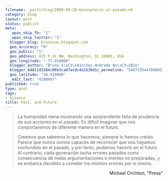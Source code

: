```yaml
--- 
filename: _posts/blog/2008-08-28-menosprecio-al-pasado.md
category: blog
layout: post
status: publish
meta: 
  _wpas_skip_fb: "1"
  _wpas_skip_twitter: "1"
  blogger_blog: brunosan.blogspot.com
  geo_accuracy: "0"
  geo_public: "1"
  geo_address: 425 P St NW, Washington, DC 20001, USA
  geo_longitude: "-77.018000"
  blogger_author: "Bruno S\xC3\xA1nchez-Andrade Nu\xC3\xB1o"
  blogger_84811d3284c06b3cad7acdc4a1b30d1c_permalink: "5407235447888853222"
  geo_latitude: "38.910000"
  _edit_last: "4180497"
published: true
type: post
tags: 
- Science
title: Past, and Future
---
```

<blockquote>La humanidad viene mostrando una sorprendente falta de prudencia de sus acciones en el pasado. Es difícil imaginar que nos comportaremos de diferente manera en el futuro.

Creemos que sabemos lo que hacemos; siempre lo hemos creido. Parece que nunca somos capaces de reconocer que nos hayamos confundido en el pasado, y por tanto, podamos hacerlo en el futuro. Al contrario, cada generación tacha errores pasados como consecuencia de malas argumentaciones o mentes no preparadas, y se embarca decidido a cometer los mismos errores por sí mismo.</blockquote>
<p style="text-align:right;">Michael Crichton, "Presa"</p>
